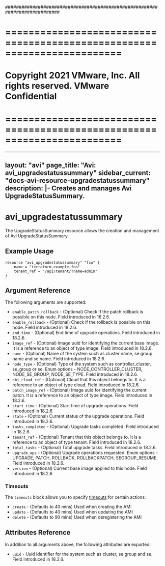 ############################################################################
# ========================================================================
# Copyright 2021 VMware, Inc.  All rights reserved. VMware Confidential
# ========================================================================
###

<!--
    Copyright 2021 VMware, Inc.
    SPDX-License-Identifier: Mozilla Public License 2.0
-->
---
layout: "avi"
page_title: "Avi: avi_upgradestatussummary"
sidebar_current: "docs-avi-resource-upgradestatussummary"
description: |-
  Creates and manages Avi UpgradeStatusSummary.
---

# avi_upgradestatussummary

The UpgradeStatusSummary resource allows the creation and management of Avi UpgradeStatusSummary

## Example Usage

```hcl
resource "avi_upgradestatussummary" "foo" {
    name = "terraform-example-foo"
    tenant_ref = "/api/tenant/?name=admin"
}
```

## Argument Reference

The following arguments are supported:

* `enable_patch_rollback` - (Optional) Check if the patch rollback is possible on this node. Field introduced in 18.2.6.
* `enable_rollback` - (Optional) Check if the rollback is possible on this node. Field introduced in 18.2.6.
* `end_time` - (Optional) End time of upgrade operations. Field introduced in 18.2.6.
* `image_ref` - (Optional) Image uuid for identifying the current base image. It is a reference to an object of type image. Field introduced in 18.2.6.
* `name` - (Optional) Name of the system such as cluster name, se group name and se name. Field introduced in 18.2.6.
* `node_type` - (Optional) Type of the system such as controller_cluster, se_group or se. Enum options - NODE_CONTROLLER_CLUSTER, NODE_SE_GROUP, NODE_SE_TYPE. Field introduced in 18.2.6.
* `obj_cloud_ref` - (Optional) Cloud that this object belongs to. It is a reference to an object of type cloud. Field introduced in 18.2.6.
* `patch_image_ref` - (Optional) Image uuid for identifying the current patch. It is a reference to an object of type image. Field introduced in 18.2.6.
* `start_time` - (Optional) Start time of upgrade operations. Field introduced in 18.2.6.
* `state` - (Optional) Current status of the upgrade operations. Field introduced in 18.2.6.
* `tasks_completed` - (Optional) Upgrade tasks completed. Field introduced in 18.2.6.
* `tenant_ref` - (Optional) Tenant that this object belongs to. It is a reference to an object of type tenant. Field introduced in 18.2.6.
* `total_tasks` - (Optional) Total upgrade tasks. Field introduced in 18.2.6.
* `upgrade_ops` - (Optional) Upgrade operations requested. Enum options - UPGRADE, PATCH, ROLLBACK, ROLLBACKPATCH, SEGROUP_RESUME. Field introduced in 18.2.6.
* `version` - (Optional) Current base image applied to this node. Field introduced in 18.2.6.


### Timeouts

The `timeouts` block allows you to specify [timeouts](https://www.terraform.io/docs/configuration/resources.html#timeouts) for certain actions:

* `create` - (Defaults to 40 mins) Used when creating the AMI
* `update` - (Defaults to 40 mins) Used when updating the AMI
* `delete` - (Defaults to 90 mins) Used when deregistering the AMI

## Attributes Reference

In addition to all arguments above, the following attributes are exported:

* `uuid` -  Uuid identifier for the system such as cluster, se group and se. Field introduced in 18.2.6.

